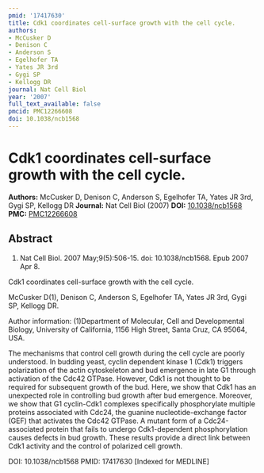 ```yaml
---
pmid: '17417630'
title: Cdk1 coordinates cell-surface growth with the cell cycle.
authors:
- McCusker D
- Denison C
- Anderson S
- Egelhofer TA
- Yates JR 3rd
- Gygi SP
- Kellogg DR
journal: Nat Cell Biol
year: '2007'
full_text_available: false
pmcid: PMC12266608
doi: 10.1038/ncb1568
---
```


# Cdk1 coordinates cell-surface growth with the cell cycle.
**Authors:** McCusker D, Denison C, Anderson S, Egelhofer TA, Yates JR 3rd, Gygi SP, Kellogg DR
**Journal:** Nat Cell Biol (2007)
**DOI:** [10.1038/ncb1568](https://doi.org/10.1038/ncb1568)
**PMC:** [PMC12266608](https://www.ncbi.nlm.nih.gov/pmc/articles/PMC12266608/)

## Abstract

1. Nat Cell Biol. 2007 May;9(5):506-15. doi: 10.1038/ncb1568. Epub 2007 Apr 8.

Cdk1 coordinates cell-surface growth with the cell cycle.

McCusker D(1), Denison C, Anderson S, Egelhofer TA, Yates JR 3rd, Gygi SP, 
Kellogg DR.

Author information:
(1)Department of Molecular, Cell and Developmental Biology, University of 
California, 1156 High Street, Santa Cruz, CA 95064, USA.

The mechanisms that control cell growth during the cell cycle are poorly 
understood. In budding yeast, cyclin dependent kinase 1 (Cdk1) triggers 
polarization of the actin cytoskeleton and bud emergence in late G1 through 
activation of the Cdc42 GTPase. However, Cdk1 is not thought to be required for 
subsequent growth of the bud. Here, we show that Cdk1 has an unexpected role in 
controlling bud growth after bud emergence. Moreover, we show that G1 
cyclin-Cdk1 complexes specifically phosphorylate multiple proteins associated 
with Cdc24, the guanine nucleotide-exchange factor (GEF) that activates the 
Cdc42 GTPase. A mutant form of a Cdc24-associated protein that fails to undergo 
Cdk1-dependent phosphorylation causes defects in bud growth. These results 
provide a direct link between Cdk1 activity and the control of polarized cell 
growth.

DOI: 10.1038/ncb1568
PMID: 17417630 [Indexed for MEDLINE]
